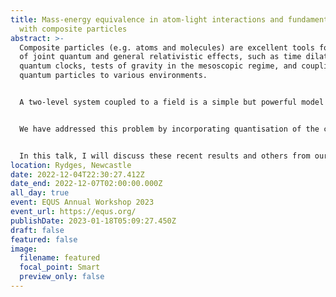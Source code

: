 ```yaml
---
title: Mass-energy equivalence in atom-light interactions and fundamental tests
  with composite particles
abstract: >-
  Composite particles (e.g. atoms and molecules) are excellent tools for tests
  of joint quantum and general relativistic effects, such as time dilation of
  quantum clocks, tests of gravity in the mesoscopic regime, and coupling of
  quantum particles to various environments.


  A two-level system coupled to a field is a simple but powerful model of a quantum system interacting with an external environment. As the system’s internal state can change in response to the field, e.g. its internal energy increases at the expense of absorbing a particle from the field, the model is often called a `particle detector’. Simple such models, with a point-like two-level system on a classical trajectory, are called Unruh-DeWitt detectors. Recent models incorporating quantum effects of the detector’s centre of mass have produced interesting results, however they cannot yet capture known relativistic effects required in typical applications of the model—such as in atom-light interactions.


  We have addressed this problem by incorporating quantisation of the centre of mass and the internal mass-energy into the Unruh-DeWitt model. We show that internal energy changes due to emission or absorption are relevant even in the lowest energy limit—corrections to transition rates due to the detector’s mass changing cannot be ignored unless the entirety of the centre of mass dynamics is also ignored. Our results imply that one cannot have a consistent model of a massive particle interacting with a relativistic quantum field without including relativistic mass-energy equivalence, at the least, in the particle’s dynamics.


  In this talk, I will discuss these recent results and others from our group, as well as some open problems arising from this research.
location: Rydges, Newcastle
date: 2022-12-04T22:30:27.412Z
date_end: 2022-12-07T02:00:00.000Z
all_day: true
event: EQUS Annual Workshop 2023
event_url: https://equs.org/
publishDate: 2023-01-18T05:09:27.450Z
draft: false
featured: false
image:
  filename: featured
  focal_point: Smart
  preview_only: false
---
```

